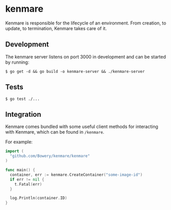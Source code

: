 # kenmare

Kenmare is responsible for the lifecycle of an environment. From creation, to update, to termination, Kenmare takes care of it.

## Development

The kenmare server listens on port 3000 in development and can be started by running:

```
$ go get -d && go build -o kenmare-server && ./kenmare-server
```

## Tests

```
$ go test ./...
```

## Integration

Kenmare comes bundled with some useful client methods for interacting with Kenmare, which can be found in `/kenmare`.

For example:

```go
import (
  "github.com/Bowery/kenmare/kenmare"
)

func main() {
  container, err := kenmare.CreateContainer("some-image-id")
  if err != nil {
    t.Fatal(err)
  }

  log.Println(container.ID)
}
```
